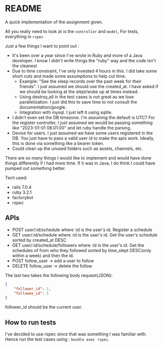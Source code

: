 # README

A quick implementation of the assignment given.

All you really need to look at is the `controller` and `model`, For tests, everything in `rspec`

Just a few things I want to point out :
- It's been over a year since I've wrote in Ruby and more of a Java developer. I know I didn't write things the "ruby" way and the code isn't the cleanest
- Due to time constraint, I've only invested 4 hours in this. I did take some short cuts and made some assumptions to help cut time.
    - Example: "See the sleep records over the past week for their friends". I just assumed we should use the created_at. I have asked if we should be looking at the slept/woke up at times instead.
    - Using destroy_all in the test cases is not great as we lose parallelization. I just did this to save time to not consult the documentation/google.
    - Integration with mysql. I just left it using sqlite. 
- I didn't even set the DB timezone. I'm assuming the default is UTC? For the register controller, I just assumed we would be passing something like "2023-01-01 08:01:00" and let ruby handle the parsing.
- Devise for users. I just assumed we have some users registered in the DB. You just have to pass a valid user id to make the apis work. Ideally, this is done via something like a bearer token.
- Could clean up the unused folders such as assets, channels, etc.

There are so many things I would like to implement and would have done things differently if I had more time. If it was in Java, I do think I could have pumped out something better.

Tech used:
    
- rails 7.0.4
- ruby 3.2.1
- factorybot
- rspec

## APIs

- POST user/:id/schedule where :id is the user's id. Register a schedule
- GET user/:id/schedule where :id is the user's id. Get the user's schedule sorted by created_at DESC
- GET user/:id/schedule/followers where :id is the user's id. Get the schedules of from who they followed sorted by time_slept DESC(only within a week) and then the id.
- POST follow_user -> add a user to follow
- DELETE follow_user -> delete the follow

The last two takes the following body request(JSON):
```json
{
    "follower_id": 1,
    "followee_id": 5
}
```
follower_id should be the current user.



## How to run tests

I've decided to use rspec since that was something I was familiar with. Hence run the test cases using : `bundle exec rspec`.